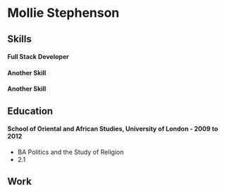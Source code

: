 # Mollie Stephenson

## Skills

#### Full Stack Developer

#### Another Skill

#### Another Skill

## Education

#### School of Oriental and African Studies, University of London - 2009 to 2012

- BA Politics and the Study of Religion
- 2.1

## Work
